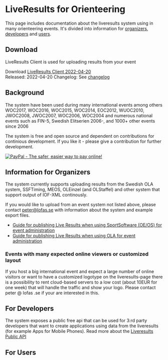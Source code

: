 # LiveResults for Orienteering
This page includes documentation about the liveresults system using in many orienteering events. It's divided into information for [organizers](#organizer), [developers](#developer) and [users](#user).

## Download
LiveResults Client is used for uploading results from your event

Download [LiveResults Client 2022-04-20](https://github.com/petlof/liveresults/releases/download/Release-2022-04-20/LiveResultat.Client_20220420.zip)  
Released: 2022-04-20
Changelog: See [changelog](https://github.com/petlof/liveresults/releases)

## Background
The system have been used during many international events among others WOC2017, WOC2016, WOC2015, WOC2014, EOC2012, WUOC2010, JWOC2008, JWOC2007, WOC2006, WOC2004
and numerous national events such as FIN-5, Swedish Elitserien 2006-, and 1000+ other events since 2006

The system is free and open source and dependent on contributions for continious development. If you like it - please give a contribution for further development.

[![PayPal - The safer, easier way to pay online!](https://www.paypalobjects.com/en_US/i/btn/btn_donateCC_LG.gif)](https://www.paypal.com/cgi-bin/webscr?cmd=_donations&business=peter%40lofas%2ese&lc=US&item_name=Orienteering%20LiveResults&currency_code=EUR&bn=PP%2dDonationsBF%3abtn_donateCC_LG%2egif%3aNonHosted)

<a name="organizer"></a>
## Information for Organizers
The system currently supports uploading results from the Swedish OLA system, SSFTiming, MEOS, OLEinzel (and OLStaffel) and other system that support output of IOF-XML continously.

If you would like to upload from an event system not listed above, please contact peter@lofas.se with information about the system and example export files.

* [Guide for publishing Live Results when using SportSoftware (OE/OS) for event administration](uploadingsportsoftware.md)
* [Guide for publishing Live Results when using OLA for event administration](uploadingola.md)

### Events with many expected online viewers or customized layout
If you host a big international event and expect a large number of online visitors or want to have a customized logotype on the liveresults-page there is a possibility to rent cloud-based servers to a low cost (about 10EUR for one week) that will handle the traffic and show your logo. Please contact peter @ lofas .se if your are interested in this.

<a name="developer"></a>
## For Developers
The system exposes a public free api that can be used for 3:rd party developers that want to create applications using data from the liveresults (for example Apps for Mobile Phones).
Read more about the [Liveresults Public API](api.md)

<a name="user"></a>
## For Users
